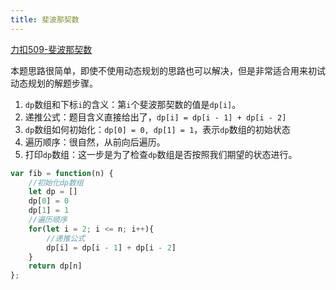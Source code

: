 ```yaml
---
title: 斐波那契数
---
```

[力扣509-斐波那契数](https://leetcode.cn/problems/fibonacci-number/)

本题思路很简单，即使不使用动态规划的思路也可以解决，但是非常适合用来初试动态规划的解题步骤。

1. `dp`数组和下标`i`的含义：第`i`个斐波那契数的值是`dp[i]`。
2. 递推公式：题目含义直接给出了，`dp[i] = dp[i - 1] + dp[i - 2]`
3. `dp`数组如何初始化：`dp[0] = 0, dp[1] = 1`，表示`dp`数组的初始状态
4. 遍历顺序：很自然，从前向后遍历。
5. 打印`dp`数组：这一步是为了检查`dp`数组是否按照我们期望的状态进行。

```javascript
var fib = function(n) {
    //初始化dp数组
    let dp = []
    dp[0] = 0
    dp[1] = 1
    //遍历顺序
    for(let i = 2; i <= n; i++){
        //递推公式
        dp[i] = dp[i - 1] + dp[i - 2]
    }
    return dp[n]
};
```
